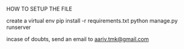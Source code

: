 HOW TO SETUP THE FILE

create a virtual env
pip install -r requirements.txt
python manage.py runserver

incase of doubts, send an email to aariv.tmk@gmail.com
